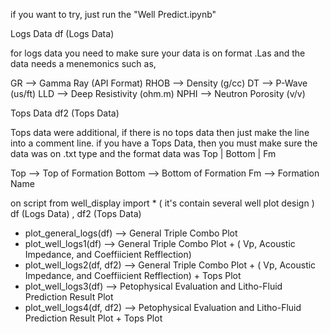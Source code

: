 if you want to try, just run the "Well Predict.ipynb"

Logs Data 
df (Logs Data) 

for logs data you need to make sure your data is on format .Las 
and the data needs a menemonics such as,

GR    --> Gamma Ray (API Format)
RHOB  --> Density   (g/cc)
DT    --> P-Wave    (us/ft)
LLD   --> Deep Resistivity  (ohm.m)
NPHI  --> Neutron Porosity  (v/v)

Tops Data
df2 (Tops Data)

Tops data were additional, if there is no tops data then just make the line into a comment line.
if you have a Tops Data, then you must make sure the data was on .txt type and the format data was
Top  |  Bottom | Fm

Top      --> Top of Formation
Bottom   --> Bottom of Formation
Fm       --> Formation Name

on script 
from well_display import * ( it's contain several well plot design )
df (Logs Data) , df2 (Tops Data)

- plot_general_logs(df)    --> General Triple Combo Plot 
- plot_well_logs1(df)      --> General Triple Combo Plot + ( Vp, Acoustic Impedance, and Coeffiicient Refflection)
- plot_well_logs2(df, df2) --> General Triple Combo Plot + ( Vp, Acoustic Impedance, and Coeffiicient Refflection) + Tops Plot
- plot_well_logs3(df)      --> Petophysical Evaluation and Litho-Fluid Prediction Result Plot
- plot_well_logs4(df, df2) --> Petophysical Evaluation and Litho-Fluid Prediction Result Plot + Tops Plot
